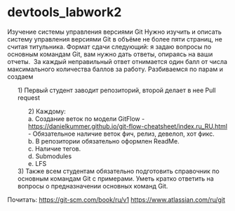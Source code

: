 # devtools_labwork2
Изучение системы управления версиями Git
Нужно изучить и описать систему управления версиями Git в объёме не
более пяти страниц, не считая титульника. Формат сдачи следующий: я
задаю вопросы по основным командам Git, вам нужно дать ответы, опираясь
на ваши отчеты. 
За каждый неправильный ответ отнимается один балл от числа максимального
количества баллов за работу.
Разбиваемся по парам и создаем <ul>
    <il>1) Первый студент заводит репозиторий, второй делает в нее Pull request</il>
    <il><ul>2) Каждому:<br>
        <il>a. Создание веток по модели GitFlow - https://danielkummer.github.io/git-flow-cheatsheet/index.ru_RU.html - Обязательное наличие веток фич, релиз, девелоп, хот фикс.</il><br>
        <il>b. В репозитории обязательно оформлен ReadMe.</il><br>
        <il>c. Наличие тегов.</il><br>
        <il>d. Submodules</il><br>
        <il>e. LFS</il></ul>
    <il>3) Также всем студентам обязательно подготовить справочник по основным командам Git с примерами. Уметь кратко ответить на вопросы о предназначении основных команд Git.</il></ul>
Почитать:
https://git-scm.com/book/ru/v1
https://www.atlassian.com/ru/git
